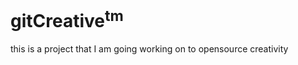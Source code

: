 gitCreative<sup>tm</sup>
===========

this is a project that I am going working on to opensource creativity
